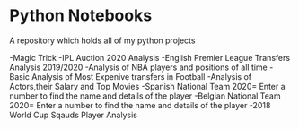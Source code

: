 # Python Notebooks

A repository which holds all of my python projects

  -Magic Trick
  -IPL Auction 2020 Analysis
  -English Premier League Transfers Analysis 2019/2020
  -Analysis of NBA players and positions of all time
  -Basic Analysis of Most Expenive transfers in Football
  -Analysis of Actors,their Salary and Top Movies
  -Spanish National Team 2020= Enter a number to find the name and details of the player
  -Belgian National Team 2020= Enter a number to find the name and details of the player
  -2018 World Cup Sqauds Player Analysis
